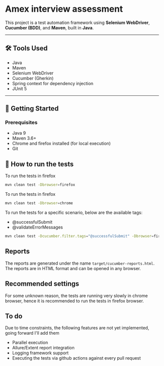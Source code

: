 # Amex interview assessment

This project is a test automation framework using **Selenium WebDriver**, **Cucumber (BDD)**, and **Maven**, built in **Java**.

---

## 🛠️ Tools Used

- Java
- Maven
- Selenium WebDriver
- Cucumber (Gherkin)
- Spring context for dependency injection
- JUnit 5


---

## 🚀 Getting Started

### Prerequisites

- Java 9
- Maven 3.6+
- Chrome and firefox installed (for local execution)
- Git

## 🧪  How to run the tests

To run the tests in firefox

```bash
mvn clean test -Dbrowser=firefox
```

To run the tests in firefox

```bash
mvn clean test -Dbrowser=chrome
```

To run the tests for a specific scenario, below are the available tags:
- @successfulSubmit
- @validateErrorMessages

```bash
mvn clean test -Dcucumber.filter.tags="@successfulSubmit" -Dbrowser=firefox  
```

## Reports
The reports are generated under the name `target/cucumber-reports.html`. The reports are in HTML format and can be opened in any browser.

## Recommended settings
For some unknown reason, the tests are running very slowly in chrome browser, hence it is recommended to run the tests in firefox browser.

## To do
Due to time constraints, the following features are not yet implemented, going forward I'll add them
- Parallel execution
- Allure/Extent report integration
- Logging framework support
- Executing the tests via github actions against every pull request


